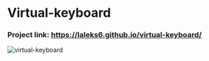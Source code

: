 # Virtual-keyboard

### Project link: https://laleks6.github.io/virtual-keyboard/

![virtual-keyboard](https://github.com/laleks6/virtual-keyboard/assets/96025122/ad7744dd-57dc-40bd-a4af-0067bb4917d2)
